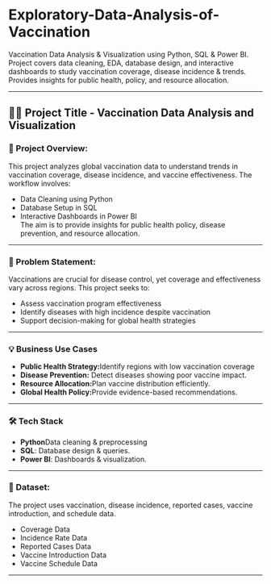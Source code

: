 # Exploratory-Data-Analysis-of-Vaccination
Vaccination Data Analysis &amp; Visualization using Python, SQL &amp; Power BI. Project covers data cleaning, EDA, database design, and interactive dashboards to study vaccination coverage, disease incidence &amp; trends. Provides insights for public health, policy, and resource allocation.<hr>


 <h2>👨‍💼 Project Title - Vaccination Data Analysis and Visualization</h2>

<h3>📌 Project Overview:</h3>
This project analyzes global vaccination data to understand trends in vaccination coverage, disease incidence, and vaccine effectiveness. The workflow involves:
   <ul>
     <li>Data Cleaning using Python</li>
     <li>Database Setup in SQL</li>
     <li>Interactive Dashboards in Power BI</li>
   The aim is to provide insights for public health policy, disease prevention, and resource allocation.</ul><hr>
<h3>🎯 Problem Statement:</h3>
Vaccinations are crucial for disease control, yet coverage and effectiveness vary across regions. This project seeks to:
   <ul>
     <li>Assess vaccination program effectiveness</li>
     <li>Identify diseases with high incidence despite vaccination</li>
     <li>Support decision-making for global health strategies</li></ul><hr>
<h3>💡 Business Use Cases</h3>
    <ul>
  <li><b>Public Health Strategy:</b>Identify regions with low vaccination coverage</li>
  <li><b>Disease Prevention:</b> Detect diseases showing poor vaccine impact.</li>
  <li><b>Resource Allocation:</b>Plan vaccine distribution efficiently.</li>
  <li><b>Global Health Policy:</b>Provide evidence-based recommendations.</li>
</ul><hr>
   
<h3>🛠️ Tech Stack</h3>
<ul>
  <li><b>Python</b>Data cleaning & preprocessing</li>
  <li><b>SQL</b>: Database design & queries.</li>
  <li><b>Power BI</b>: Dashboards & visualization.</li>
</ul><hr>

<h3>📂 Dataset:</h3>
The project uses vaccination, disease incidence, reported cases, vaccine introduction, and schedule data.
   <ul>
     <li>Coverage Data</li>
     <li>Incidence Rate Data</li>
     <li>Reported Cases Data</li>
     <li>Vaccine Introduction Data</li>
     <li>Vaccine Schedule Data</li>
   </ul><hr>
